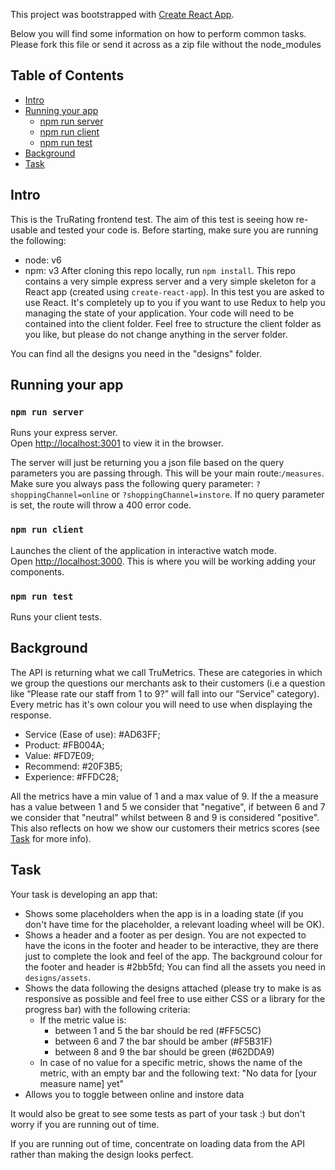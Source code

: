 This project was bootstrapped with [Create React App](https://github.com/facebookincubator/create-react-app).

Below you will find some information on how to perform common tasks.<br>
Please fork this file or send it across as a zip file without the node_modules

## Table of Contents

- [Intro](#intro)
- [Running your app](#running-your-app)
    - [npm run server](#npm-run-server)
    - [npm run client](#npm-run-client)
    - [npm run test](#npm-run-test)
- [Background](#background)
- [Task](#task)

## Intro

This is the TruRating frontend test. The aim of this test is seeing how re-usable and tested your code is.
Before starting, make sure you are running the following:
- node: v6
- npm: v3
After cloning this repo locally, run `npm install`. This repo contains a very simple express server and a very simple skeleton for a React app (created using `create-react-app`). In this test you are asked to use React. It's completely up to you if you want to use Redux to help you managing the state of your application.
Your code will need to be contained into the client folder. Feel free to structure the client folder as you like, but please do not change anything in the server folder.

You can find all the designs you need in the "designs" folder.

## Running your app

### `npm run server`

Runs your express server.<br>
Open [http://localhost:3001](http://localhost:3001) to view it in the browser.

The server will just be returning you a json file based on the query parameters you are passing through. This will be your main route:`/measures`. Make sure you always pass the following query parameter: `?shoppingChannel=online` or `?shoppingChannel=instore`. If no query parameter is set, the route will throw a 400 error code.


### `npm run client`

Launches the client of the application in interactive watch mode.<br> Open [http://localhost:3000](http://localhost:3000). This is where you will be working adding your components.

### `npm run test`

Runs your client tests.


## Background
The API is returning what we call TruMetrics. These are categories in which we group the questions our merchants ask to their customers (i.e a question like “Please rate our staff from 1 to 9?” will fall into our “Service” category). Every metric has it's own colour you will need to use when displaying the response.
- Service (Ease of use): #AD63FF;
- Product: #FB004A;
- Value: #FD7E09;
- Recommend: #20F3B5;
- Experience: #FFDC28;

All the metrics have a min value of 1 and a max value of 9. If the a measure has a value between 1 and 5 we consider that "negative", if between 6 and 7 we consider that "neutral" whilst between 8 and 9 is considered "positive". This also reflects on how we show our customers their metrics scores (see [Task](#task) for more info).

## Task

Your task is developing an app that:
- Shows some placeholders when the app is in a loading state (if you don't have time for the placeholder, a relevant loading wheel will be OK).
- Shows a header and a footer as per design. You are not expected to have the icons in the footer and header to be interactive, they are there just to complete the look and feel of the app. The background colour for the footer and header is #2bb5fd; You can find all the assets you need in ```designs/assets```.
- Shows the data following the designs attached (please try to make is as responsive as possible and feel free to use either CSS or a library for the progress bar) with the following criteria:
    - If the metric value is:
        - between 1 and 5 the bar should be red (#FF5C5C)
        - between 6 and 7 the bar should be amber (#F5B31F)
        - between 8 and 9 the bar should be green (#62DDA9)
    - In case of no value for a specific metric, shows the name of the metric, with an empty bar and the following text: "No data for [your measure name] yet"
- Allows you to toggle between online and instore data

It would also be great to see some tests as part of your task :) but don't worry if you are running out of time.

If you are running out of time, concentrate on loading data from the API rather than making the design looks perfect.




